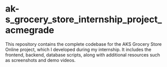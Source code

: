 # ak-s_grocery_store_internship_project_acmegrade
 This repository contains the complete codebase for the AKS Grocery Store Online project, which I developed during my internship. It includes the frontend, backend, database scripts, along with additional resources such as screenshots and demo videos.
